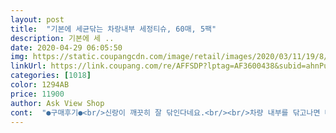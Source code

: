 ```yaml
---
layout: post 
title:  "기본에 세균닦는 차랑내부 세정티슈, 60매, 5팩" 
description: 기본에 세 ..
date: 2020-04-29 06:05:50 
img: https://static.coupangcdn.com/image/retail/images/2020/03/11/19/8/03b2cfb6-1292-4869-9a6b-0ee7efe9bc26.jpg 
linkUrl: https://link.coupang.com/re/AFFSDP?lptag=AF3600438&subid=ahnPublicAsk&pageKey=1348991229&itemId=2376880246&vendorItemId=5612983767&traceid=V0-113-198bf2d9f0195abe 
categories: [1018] 
color: 1294AB 
price: 11900 
author: Ask View Shop 
cont:  "●구매후기●<br/>신랑이 깨끗히 잘 닦인다네요.<br/><br/>차량 내부를 닦고나면 타제품에 비해 자국 같은게 안남고 잘 닦이고 좋네요.<br/><br/>차량 전용 물티슈라 하니 믿고 씁니다.<br/> 잘 닦여요.<br/><br/>차유리랑 시트만 빼곤 다 닦았다네요ㅎㅎ<br/>" 
---
```

